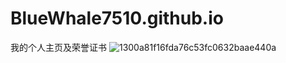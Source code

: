 # BlueWhale7510.github.io
我的个人主页及荣誉证书
![1300a81f16fda76c53fc0632baae440a](https://github.com/user-attachments/assets/63e69470-462a-4b8b-bc37-679a59e80d20)
